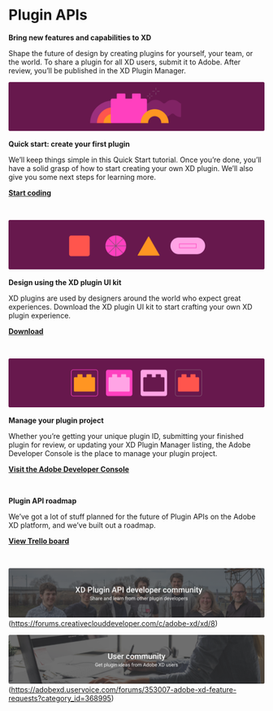# Plugin APIs

**Bring new features and capabilities to XD**

Shape the future of design by creating plugins for yourself, your team, or the world. To share a plugin for all XD users, submit it to Adobe. After review, you’ll be published in the XD Plugin Manager.

![Quick start: create your first plugin](../images/code@3x.png)

**Quick start: create your first plugin**

We’ll keep things simple in this Quick Start tutorial. Once you’re done, you’ll have a solid grasp of how to start creating your own XD plugin. We’ll also give you some next steps for learning more.

**[Start coding](/tutorials/quick-start/)**

<br />

![Design using the XD plugin UI kit](../images/kit-new@3x.png)

**Design using the XD plugin UI kit**

XD plugins are used by designers around the world who expect great experiences. Download the XD plugin UI kit to start crafting your own XD plugin experience.

**[Download](https://github.com/AdobeXD/plugin-design-assets/blob/master/Sticker_sheet_XD_plugins.xd?raw=true)**

<br />

![Manage your plugin project](../images/manage-new@3x.png)

**Manage your plugin project**

Whether you’re getting your unique plugin ID, submitting your finished plugin for review, or updating your XD Plugin Manager listing, the Adobe Developer Console is the place to manage your plugin project.

**[Visit the Adobe Developer Console](https://console.adobe.io)**

<br />

**Plugin API roadmap**

We’ve got a lot of stuff planned for the future of Plugin APIs on the Adobe XD platform, and we’ve built out a roadmap.

**[View Trello board](https://trello.com/b/WFKmCVaz/xd-extensibility-roadmap)**

<br />

![XD Plugin API developer community](../images/XD-plugin-api-community.png)(https://forums.creativeclouddeveloper.com/c/adobe-xd/xd/8)

![Adobe XD user community](../images/user-community@3x.png)(https://adobexd.uservoice.com/forums/353007-adobe-xd-feature-requests?category_id=368995)